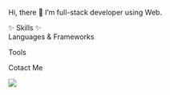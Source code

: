 Hi, there 👋 I’m full-stack developer using Web.

✨ Skills ✨  
Languages & Frameworks


Tools


Cotact Me

<a href="https://developerjournal.tistory.com/" target="_blank"><img src="https://img.shields.io/badge/Tistory-yellow?style=flat-square"/></a>


<!---
- 👋 Hi, I’m @yunji98
- 👀 I’m interested in ...
- 🌱 I’m currently learning ...
- 💞️ I’m looking to collaborate on ...
- 📫 How to reach me ...

yunji98/yunji98 is a ✨ special ✨ repository because its `README.md` (this file) appears on your GitHub profile.
You can click the Preview link to take a look at your changes.
--->
